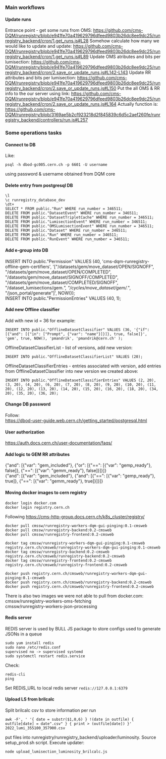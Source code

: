 ### Main workflows
#### Update runs
Entrance point - get some runs from OMS:
https://github.com/cms-DQM/runregistry/blob/e941fe70a419629796dfeed9803b26dc8ee9dc25/runregistry_backend/cron/1.get_runs.js#L28
Somehow calculate how many we would like to update and update:
https://github.com/cms-DQM/runregistry/blob/e941fe70a419629796dfeed9803b26dc8ee9dc25/runregistry_backend/cron/1.get_runs.js#L89
Update OMS atributes and bits per lumisection:
https://github.com/cms-DQM/runregistry/blob/e941fe70a419629796dfeed9803b26dc8ee9dc25/runregistry_backend/cron/2.save_or_update_runs.js#L142-L143
Update RR attributes and bits per lumisection:
https://github.com/cms-DQM/runregistry/blob/e941fe70a419629796dfeed9803b26dc8ee9dc25/runregistry_backend/cron/2.save_or_update_runs.js#L150
Put the all OMS & RR info to the our server using link:
https://github.com/cms-DQM/runregistry/blob/e941fe70a419629796dfeed9803b26dc8ee9dc25/runregistry_backend/cron/2.save_or_update_runs.js#L164
Actually function is:
https://github.com/cms-DQM/runregistry/blob/3169ae5b2cf923218d2f845839c6d5c2aef260fe/runregistry_backend/controllers/run.js#L257

### Some operations tasks
#### Connect to DB   
Like:  
```
psql -h dbod-gc005.cern.ch -p 6601 -U username  
```
using password & username obtained from DQM core   

#### Delete entry from postgresql DB  
```
\l  
\c runregistry_database_dev  
\dt+  
SELECT * FROM public."Run" WHERE run_number = 346511;  
DELETE FROM public."DatasetEvent" WHERE run_number = 346511;  
DELETE FROM public."DatasetTripletCache" WHERE run_number = 346511;  
DELETE FROM public."LumisectionEvent" WHERE run_number = 346511;  
DELETE FROM public."OMSLumisectionEvent" WHERE run_number = 346511;  
DELETE FROM public."Dataset" WHERE run_number = 346511;  
DELETE FROM public."Run" WHERE run_number = 346511;  
DELETE FROM public."RunEvent" WHERE run_number = 346511;  
```

#### Add e-group into DB  
INSERT INTO public."Permission" VALUES (40, 'cms-dqm-runregistry-offline-gem-certifiers', '["/datasets/gem/move_dataset/OPEN/SIGNOFF", "/datasets/gem/move_dataset/OPEN/COMPLETED", "/datasets/gem/move_dataset/SIGNOFF/COMPLETED", "/datasets/gem/move_dataset/COMPLETED/SIGNOFF", "/dataset_lumisections/gem.*", "/cycles/move_dataset/gem/.*", "/json_portal/generate"]', NOW());  
INSERT INTO public."PermissionEntries" VALUES (40, 1);  

#### Add new Offline classifier
Add with new id = 36 for example:
```
INSERT INTO public."OfflineDatasetClassifier" VALUES (36, '{"if": [{"and": [{"in": ["Prompt", {"var": "name"}]}]}, true, false]}', 'gem', true, NOW(), 'pmandrik', 'pmandrik@cern.ch' );
```

OfflineDatasetClassifierList - list of versions, add new version:
```
INSERT INTO public."OfflineDatasetClassifierList" VALUES (20);
````

OfflineDatasetClassifierEntries - entries associated with version, add entries from OfflineDatasetClassifier into new version we created above:
```
INSERT INTO public."OfflineDatasetClassifierEntries" VALUES (2, 20), (3, 20), (4, 20), (6, 20), (7, 20), (8, 20), (9, 20), (10, 20), (11, 20), (12, 20), (13, 20), (14, 20), (15, 20), (16, 20), (18, 20), (34, 20), (35, 20), (36, 20);
```

#### Change DB password  
Follow:   
https://dbod-user-guide.web.cern.ch/getting_started/postgresql.html   

#### User authorization  
https://auth.docs.cern.ch/user-documentation/faqs/  
   
#### Add logic to GEM RR attributes    
{"and": [{"var": "gem_included"}, {"or": [{"==": [{"var": "gemp_ready"}, false]}, {"==": [{"var": "gemm_ready"}, false]}]}]}  
{"and": [{"var": "gem_included"}, {"and": [{"==": [{"var": "gemp_ready"}, true]}, {"==": [{"var": "gemm_ready"}, true]}]}]}  

#### Moving docker images to cern registry  
```
docker login docker.com  
docker login registry.cern.ch  
```

Following https://cms-http-group.docs.cern.ch/k8s_cluster/registry/   

```
docker pull cmssw/runregistry-workers-dqm-gui-pinging:0.1-cmsweb  
docker pull cmssw/runregistry-backend:0.2-cmsweb  
docker pull cmssw/runregistry-frontend:0.2-cmsweb  

docker tag cmssw/runregistry-workers-dqm-gui-pinging:0.1-cmsweb registry.cern.ch/cmsweb/runregistry-workers-dqm-gui-pinging:0.1-cmsweb  
docker tag cmssw/runregistry-backend:0.2-cmsweb                 registry.cern.ch/cmsweb/runregistry-backend:0.2-cmsweb   
docker tag cmssw/runregistry-frontend:0.2-cmsweb                registry.cern.ch/cmsweb/runregistry-frontend:0.2-cmsweb  

docker push registry.cern.ch/cmsweb/runregistry-workers-dqm-gui-pinging:0.1-cmsweb  
docker push registry.cern.ch/cmsweb/runregistry-backend:0.2-cmsweb  
docker push registry.cern.ch/cmsweb/runregistry-frontend:0.2-cmsweb  
```

There is also two images we were not able to pull from docker.com:  
cmssw/runregistry-workers-oms-fetching  
cmssw/runregistry-workers-json-processing  

#### Redis server
REDIS server is used by BULL JS package to store configs used to generate JSONs in a queue    
```
sudo yum install redis
sudo nano /etc/redis.conf
supervised no -> supervised systemd
sudo systemctl restart redis.service
```
Check:
```
redis-cli
ping
```
Set REDIS_URL to local redis server `redis://127.0.0.1:6379`

#### Upload LS from brilcalc
Split brilcalc csv to store information per run
```
awk -F', ' '{ date = substr($1,0,6) } !(date in outfile) { outfile[date] = date".csv" } { print > (outfile[date]) }' 2022_lumi_355100_357900.csv 
```
put files into runregistry/runregistry_backend/uploader/luminosity. Source setup_prod.sh script. Execute updater:
```
node upload_lumisection_luminosity_brilcalc.js
``` 

